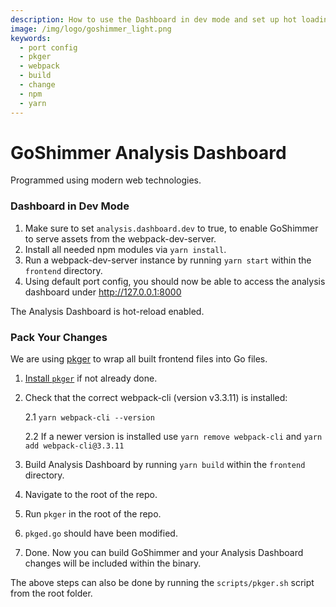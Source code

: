 ```yaml
---
description: How to use the Dashboard in dev mode and set up hot loading and packaging.
image: /img/logo/goshimmer_light.png
keywords:
  - port config
  - pkger
  - webpack
  - build
  - change
  - npm
  - yarn
---
```


# GoShimmer Analysis Dashboard

Programmed using modern web technologies.

### Dashboard in Dev Mode

1. Make sure to set `analysis.dashboard.dev` to true, to enable GoShimmer to serve assets
   from the webpack-dev-server.
2. Install all needed npm modules via `yarn install`.
3. Run a webpack-dev-server instance by running `yarn start` within the `frontend` directory.
4. Using default port config, you should now be able to access the analysis dashboard under http://127.0.0.1:8000

The Analysis Dashboard is hot-reload enabled.

### Pack Your Changes

We are using [pkger](https://github.com/markbates/pkger) to wrap all built frontend files into Go files.

1. [Install `pkger`](https://github.com/markbates/pkger) if not already done.
2. Check that the correct webpack-cli (version v3.3.11) is installed:

   2.1 `yarn webpack-cli --version`

   2.2 If a newer version is installed use `yarn remove webpack-cli` and `yarn add webpack-cli@3.3.11`

3. Build Analysis Dashboard by running `yarn build` within the `frontend` directory.
4. Navigate to the root of the repo.
5. Run `pkger` in the root of the repo.
6. `pkged.go` should have been modified.
7. Done. Now you can build GoShimmer and your Analysis Dashboard changes will be included within the binary.

The above steps can also be done by running the `scripts/pkger.sh` script from the root folder.
